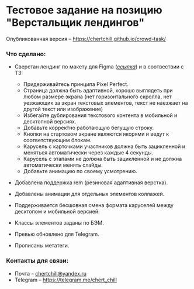 # Тестовое задание на позицию "Верстальщик лендингов"

Опубликованная версия – https://chertchill.github.io/crowd-task/

### Что сделано:
- Сверстан лендинг по макету для Figma ([*ссылка*](https://disk.yandex.ru/d/xYAclHtuJVlChg)) и в соотвествии с ТЗ:
    * Придерживайтесь принципа Pixel Perfect.
    * Страница должна быть адаптивной, хорошо выглядеть при любом размере экрана (нет горизонтального скролла, нет уезжающих за экран текстовых элементов, текст не наезжает на другой текст или изображение)
    * Избегайте дублирования текстового контента в мобильной и десктопной версиях.
    * Добавьте корректно работающую бегущую строку.
    * Кнопки на стартовом экране являются якорями и ведут к соответствующим блокам.
    * Карусель с карточками участников должна быть зацикленной и меняться автоматически через каждые 4 секунды.
    * Карусель с этапами не должна быть зацикленной и не должна автоматически менять слайды.
    * Добавьте анимацию по своему усмотрению.

- Добавлена поддержка rem (резиновая адаптивная верстка).
- Добавлены анимации для отдельных элементов коллажей.
- Поддерживается бесшовная смена формата каруселей между десктопом и мобильной версией. 
- Классы элементов заданы по БЭМ.
- Превью обновлено для Telegram.
- Прописаны метатеги.

### Контакты для связи:
- Почта – chertchill@yandex.ru
- Telegram – https://telegram.me/chert_chill